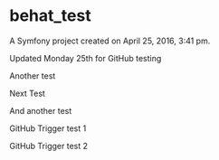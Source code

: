 behat_test
==========

A Symfony project created on April 25, 2016, 3:41 pm.

Updated Monday 25th for GitHub testing

Another test

Next Test

And another test

GitHub Trigger test 1

GitHub Trigger test 2
